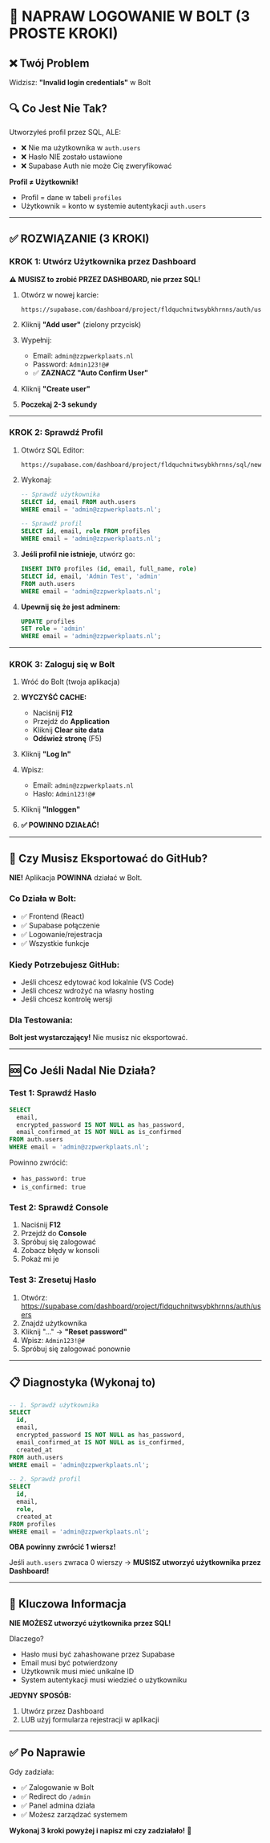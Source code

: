 # 🚨 NAPRAW LOGOWANIE W BOLT (3 PROSTE KROKI)

## ❌ Twój Problem

Widzisz: **"Invalid login credentials"** w Bolt

## 🔍 Co Jest Nie Tak?

Utworzyłeś profil przez SQL, ALE:
- ❌ Nie ma użytkownika w `auth.users`
- ❌ Hasło NIE zostało ustawione
- ❌ Supabase Auth nie może Cię zweryfikować

**Profil ≠ Użytkownik!**
- Profil = dane w tabeli `profiles`
- Użytkownik = konto w systemie autentykacji `auth.users`

---

## ✅ ROZWIĄZANIE (3 KROKI)

### **KROK 1: Utwórz Użytkownika przez Dashboard**

**⚠️ MUSISZ to zrobić PRZEZ DASHBOARD, nie przez SQL!**

1. Otwórz w nowej karcie:
   ```
   https://supabase.com/dashboard/project/fldquchnitwsybkhrnns/auth/users
   ```

2. Kliknij **"Add user"** (zielony przycisk)

3. Wypełnij:
   - Email: `admin@zzpwerkplaats.nl`
   - Password: `Admin123!@#`
   - ✅ **ZAZNACZ "Auto Confirm User"**

4. Kliknij **"Create user"**

5. **Poczekaj 2-3 sekundy**

---

### **KROK 2: Sprawdź Profil**

1. Otwórz SQL Editor:
   ```
   https://supabase.com/dashboard/project/fldquchnitwsybkhrnns/sql/new
   ```

2. Wykonaj:
   ```sql
   -- Sprawdź użytkownika
   SELECT id, email FROM auth.users
   WHERE email = 'admin@zzpwerkplaats.nl';

   -- Sprawdź profil
   SELECT id, email, role FROM profiles
   WHERE email = 'admin@zzpwerkplaats.nl';
   ```

3. **Jeśli profil nie istnieje**, utwórz go:
   ```sql
   INSERT INTO profiles (id, email, full_name, role)
   SELECT id, email, 'Admin Test', 'admin'
   FROM auth.users
   WHERE email = 'admin@zzpwerkplaats.nl';
   ```

4. **Upewnij się że jest adminem:**
   ```sql
   UPDATE profiles
   SET role = 'admin'
   WHERE email = 'admin@zzpwerkplaats.nl';
   ```

---

### **KROK 3: Zaloguj się w Bolt**

1. Wróć do Bolt (twoja aplikacja)

2. **WYCZYŚĆ CACHE:**
   - Naciśnij **F12**
   - Przejdź do **Application**
   - Kliknij **Clear site data**
   - **Odśwież stronę** (F5)

3. Kliknij **"Log In"**

4. Wpisz:
   - Email: `admin@zzpwerkplaats.nl`
   - Hasło: `Admin123!@#`

5. Kliknij **"Inloggen"**

6. **✅ POWINNO DZIAŁAĆ!**

---

## 🎯 Czy Musisz Eksportować do GitHub?

**NIE!** Aplikacja **POWINNA** działać w Bolt.

### Co Działa w Bolt:
- ✅ Frontend (React)
- ✅ Supabase połączenie
- ✅ Logowanie/rejestracja
- ✅ Wszystkie funkcje

### Kiedy Potrzebujesz GitHub:
- Jeśli chcesz edytować kod lokalnie (VS Code)
- Jeśli chcesz wdrożyć na własny hosting
- Jeśli chcesz kontrolę wersji

### Dla Testowania:
**Bolt jest wystarczający!** Nie musisz nic eksportować.

---

## 🆘 Co Jeśli Nadal Nie Działa?

### Test 1: Sprawdź Hasło
```sql
SELECT
  email,
  encrypted_password IS NOT NULL as has_password,
  email_confirmed_at IS NOT NULL as is_confirmed
FROM auth.users
WHERE email = 'admin@zzpwerkplaats.nl';
```

Powinno zwrócić:
- `has_password: true`
- `is_confirmed: true`

### Test 2: Sprawdź Console
1. Naciśnij **F12**
2. Przejdź do **Console**
3. Spróbuj się zalogować
4. Zobacz błędy w konsoli
5. Pokaż mi je

### Test 3: Zresetuj Hasło
1. Otwórz: https://supabase.com/dashboard/project/fldquchnitwsybkhrnns/auth/users
2. Znajdź użytkownika
3. Kliknij "..." → **"Reset password"**
4. Wpisz: `Admin123!@#`
5. Spróbuj się zalogować ponownie

---

## 📋 Diagnostyka (Wykonaj to)

```sql
-- 1. Sprawdź użytkownika
SELECT
  id,
  email,
  encrypted_password IS NOT NULL as has_password,
  email_confirmed_at IS NOT NULL as is_confirmed,
  created_at
FROM auth.users
WHERE email = 'admin@zzpwerkplaats.nl';

-- 2. Sprawdź profil
SELECT
  id,
  email,
  role,
  created_at
FROM profiles
WHERE email = 'admin@zzpwerkplaats.nl';
```

**OBA powinny zwrócić 1 wiersz!**

Jeśli `auth.users` zwraca 0 wierszy → **MUSISZ utworzyć użytkownika przez Dashboard!**

---

## 🔑 Kluczowa Informacja

**NIE MOŻESZ utworzyć użytkownika przez SQL!**

Dlaczego?
- Hasło musi być zahashowane przez Supabase
- Email musi być potwierdzony
- Użytkownik musi mieć unikalne ID
- System autentykacji musi wiedzieć o użytkowniku

**JEDYNY SPOSÓB:**
1. Utwórz przez Dashboard
2. LUB użyj formularza rejestracji w aplikacji

---

## ✅ Po Naprawie

Gdy zadziała:
- ✅ Zalogowanie w Bolt
- ✅ Redirect do `/admin`
- ✅ Panel admina działa
- ✅ Możesz zarządzać systemem

**Wykonaj 3 kroki powyżej i napisz mi czy zadziałało!** 🚀
